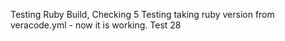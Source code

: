 Testing Ruby Build, Checking 5
Testing taking ruby version from veracode.yml - now it is working. Test 28
